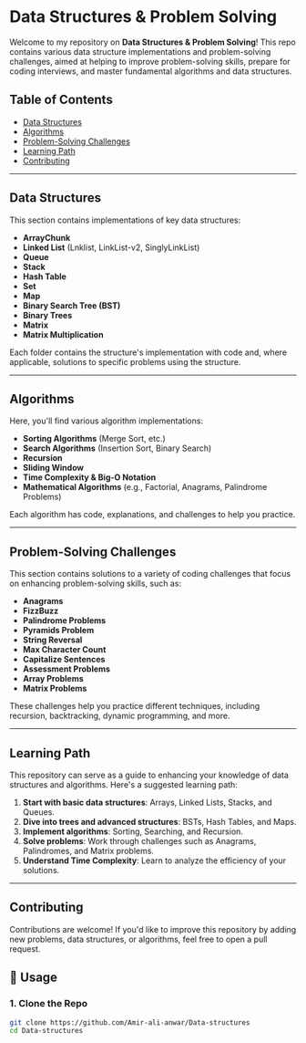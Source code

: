# Data Structures & Problem Solving

Welcome to my repository on **Data Structures & Problem Solving**! This repo contains various data structure implementations and problem-solving challenges, aimed at helping to improve problem-solving skills, prepare for coding interviews, and master fundamental algorithms and data structures.

## Table of Contents
- [Data Structures](#data-structures)
- [Algorithms](#algorithms)
- [Problem-Solving Challenges](#problem-solving-challenges)
- [Learning Path](#learning-path)
- [Contributing](#contributing)

---

## Data Structures

This section contains implementations of key data structures:

- **ArrayChunk**  
- **Linked List** (Lnklist, LinkList-v2, SinglyLinkList)  
- **Queue**  
- **Stack**  
- **Hash Table**  
- **Set**  
- **Map**  
- **Binary Search Tree (BST)**  
- **Binary Trees**  
- **Matrix**  
- **Matrix Multiplication**  

Each folder contains the structure's implementation with code and, where applicable, solutions to specific problems using the structure.

---

## Algorithms

Here, you'll find various algorithm implementations:

- **Sorting Algorithms** (Merge Sort, etc.)  
- **Search Algorithms** (Insertion Sort, Binary Search)  
- **Recursion**  
- **Sliding Window**  
- **Time Complexity & Big-O Notation**  
- **Mathematical Algorithms** (e.g., Factorial, Anagrams, Palindrome Problems)  

Each algorithm has code, explanations, and challenges to help you practice.

---

## Problem-Solving Challenges

This section contains solutions to a variety of coding challenges that focus on enhancing problem-solving skills, such as:

- **Anagrams**  
- **FizzBuzz**  
- **Palindrome Problems**  
- **Pyramids Problem**  
- **String Reversal**  
- **Max Character Count**  
- **Capitalize Sentences**  
- **Assessment Problems**  
- **Array Problems**  
- **Matrix Problems**  

These challenges help you practice different techniques, including recursion, backtracking, dynamic programming, and more.

---

## Learning Path

This repository can serve as a guide to enhancing your knowledge of data structures and algorithms. Here's a suggested learning path:

1. **Start with basic data structures**: Arrays, Linked Lists, Stacks, and Queues.
2. **Dive into trees and advanced structures**: BSTs, Hash Tables, and Maps.
3. **Implement algorithms**: Sorting, Searching, and Recursion.
4. **Solve problems**: Work through challenges such as Anagrams, Palindromes, and Matrix problems.
5. **Understand Time Complexity**: Learn to analyze the efficiency of your solutions.

---

## Contributing

Contributions are welcome! If you'd like to improve this repository by adding new problems, data structures, or algorithms, feel free to open a pull request.

## 🧱 Usage

### 1. Clone the Repo

```bash
git clone https://github.com/Amir-ali-anwar/Data-structures
cd Data-structures

